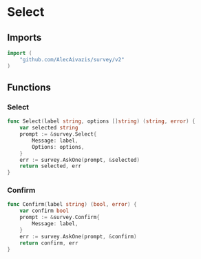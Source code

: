 # Select

## Imports

```go
import (
	"github.com/AlecAivazis/survey/v2"
)
```
## Functions


### Select

```go
func Select(label string, options []string) (string, error) {
	var selected string
	prompt := &survey.Select{
		Message: label,
		Options: options,
	}
	err := survey.AskOne(prompt, &selected)
	return selected, err
}
```

### Confirm

```go
func Confirm(label string) (bool, error) {
	var confirm bool
	prompt := &survey.Confirm{
		Message: label,
	}
	err := survey.AskOne(prompt, &confirm)
	return confirm, err
}
```
